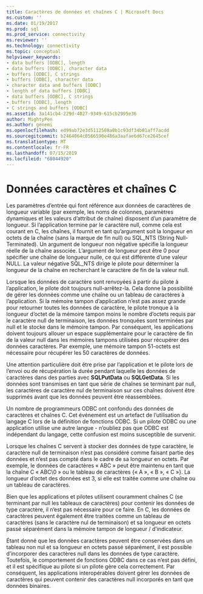 ```yaml
---
title: Caractères de données et chaînes C | Microsoft Docs
ms.custom: ''
ms.date: 01/19/2017
ms.prod: sql
ms.prod_service: connectivity
ms.reviewer: ''
ms.technology: connectivity
ms.topic: conceptual
helpviewer_keywords:
- data buffers [ODBC], length
- data buffers [ODBC], character data
- buffers [ODBC], C strings
- buffers [ODBC], character data
- character data and buffers [ODBC]
- length of data buffers [ODBC]
- data buffers [ODBC], C strings
- buffers [ODBC], length
- C strings and buffers [ODBC]
ms.assetid: 3a141cb4-229d-4027-9349-615cb2995e36
author: MightyPen
ms.author: genemi
ms.openlocfilehash: ed99ab72e3d5112588a0b1c93df34b01aff7acdd
ms.sourcegitcommit: b2464064c0566590e486a3aafae6d67ce2645cef
ms.translationtype: MT
ms.contentlocale: fr-FR
ms.lasthandoff: 07/15/2019
ms.locfileid: "68044920"
---
```

# <a name="character-data-and-c-strings"></a>Données caractères et chaînes C
Les paramètres d’entrée qui font référence aux données de caractères de longueur variable (par exemple, les noms de colonnes, paramètres dynamiques et les valeurs d’attribut de chaîne) disposent d’un paramètre de longueur. Si l’application termine par le caractère null, comme cela est courant en C, les chaînes, il fournit en tant qu’argument soit la longueur en octets de la chaîne (sans la marque de fin null) ou SQL_NTS (String Null-Terminated). Un argument de longueur non négative spécifie la longueur réelle de la chaîne associée. L’argument de longueur peut être 0 pour spécifier une chaîne de longueur nulle, ce qui est différente d’une valeur NULL. La valeur négative SQL_NTS dirige le pilote pour déterminer la longueur de la chaîne en recherchant le caractère de fin de la valeur null.  
  
 Lorsque les données de caractère sont renvoyées à partir du pilote à l’application, le pilote doit toujours null-arrêtez-la. Cela donne la possibilité de gérer les données comme une chaîne ou un tableau de caractères à l’application. Si la mémoire tampon d’application n’est pas assez grande pour retourner toutes les données de caractère, le pilote tronque à la longueur d’octet de la mémoire tampon moins le nombre d’octets requis par le caractère null de terminaison, les données tronquées sont terminées par null et le stocke dans le mémoire tampon. Par conséquent, les applications doivent toujours allouer un espace supplémentaire pour le caractère de fin de la valeur null dans les mémoires tampons utilisées pour récupérer des données caractères. Par exemple, une mémoire tampon 51-octets est nécessaire pour récupérer les 50 caractères de données.  
  
 Une attention particulière doit être prise par l’application et le pilote lors de l’envoi ou de récupération la durée pendant laquelle les données de caractères dans des parties avec **SQLPutData** ou **SQLGetData**. Si les données sont transmises en tant que série de chaînes se terminant par null, les caractères de caractère nul de terminaison sur ces chaînes doivent être supprimés avant que les données peuvent être réassemblées.  
  
 Un nombre de programmeurs ODBC ont confondu des données de caractères et chaînes C. Cet événement est un artefact de l’utilisation du langage C lors de la définition de fonctions ODBC. Si un pilote ODBC ou une application utilise une autre langue - n’oubliez pas que ODBC est indépendant du langage, cette confusion est moins susceptible de survenir.  
  
 Lorsque les chaînes C servent à stocker des données de type caractère, le caractère null de terminaison n’est pas considéré comme faisant partie des données et n’est pas compté dans le cadre de sa longueur en octets. Par exemple, le données de caractères « ABC » peut être maintenu en tant que la chaîne C « ABC\0 » ou le tableau de caractères {« A », « B », « C »}. La longueur d’octet des données est 3, si elle est traitée comme une chaîne ou un tableau de caractères.  
  
 Bien que les applications et pilotes utilisent couramment chaînes C (se terminant par null les tableaux de caractères) pour contenir les données de type caractère, il n’est pas nécessaire pour ce faire. En C, les données de caractères peuvent également être traitées comme un tableau de caractères (sans le caractère nul de terminaison) et sa longueur en octets passé séparément dans la mémoire tampon de longueur / d’indicateur.  
  
 Étant donné que les données caractères peuvent être conservées dans un tableau non nul et sa longueur en octets passé séparément, il est possible d’incorporer des caractères null dans les données de type caractère. Toutefois, le comportement de fonctions ODBC dans ce cas n’est pas défini, et il est spécifique au pilote si un pilote gère cela correctement. Par conséquent, les applications interopérables doivent gérer les données de caractères qui peuvent contenir des caractères null incorporés en tant que données binaires.
